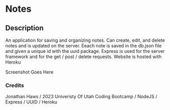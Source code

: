 # Notes

## Description
An application for saving and organizing notes. Can create, edit, and delete notes and is updated on the server. Eeach note is saved in the db.json file and given a unique id with the uuid package. Express is used for the server framework and for the get / post / delete requests. Website is hosted with Heroku 

Screenshot Goes Here

### Credits
Jonathan Haws / 2023 Univeristy Of Utah Coding Bootcamp / NodeJS / Express / UUID / Heroku
